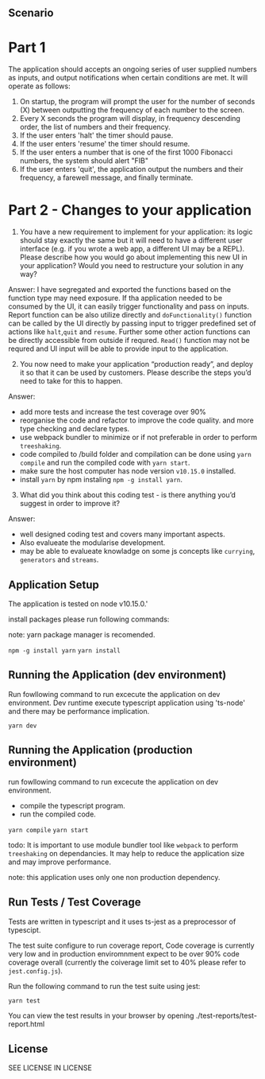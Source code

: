 ## Scenario

# Part 1

The application should accepts an ongoing series of user supplied numbers as inputs, and output notifications when certain conditions are met. It will operate as follows:

1. On startup, the program will prompt the user for the number of seconds (X) between outputting the frequency of each number to the screen.
2. Every X seconds the program will display, in frequency descending order, the list of numbers and their frequency.
3. If the user enters 'halt' the timer should pause.
4. If the user enters 'resume' the timer should resume.
5. If the user enters a number that is one of the first 1000 Fibonacci numbers, the system
   should alert "FIB"
6. If the user enters 'quit', the application output the numbers and their frequency, a
   farewell message, and finally terminate.

# Part 2 - Changes to your application

1. You have a new requirement to implement for your application: its logic should stay exactly the same but it will need to have a different user interface (e.g. if you wrote a web app, a different UI may be a REPL).
Please describe how you would go about implementing this new UI in your application? Would you need to restructure your solution in any way?

Answer: I have segregated and exported the functions based on the function type may need exposure. If tha application needed to be consumed by the UI, it can easily trigger functionality and pass on inputs. Report function can be also utilize directly and `doFunctionality()` function can be called by the UI directly by passing input to trigger predefined set of actions like `halt`,`quit` and `resume`. Further some other action functions can be directly accessible from outside if requred. `Read()` function may not be requred and UI input will be able to provide input to the application.

2. You now need to make your application “production ready”, and deploy it so that it can be used by customers.
Please describe the steps you’d need to take for this to happen.

Answer:

* add more tests and increase the test coverage over 90%
* reorganise the code and refactor to improve the code quality. and more type checking and declare types.
* use webpack bundler to minimize or if not preferable in order to perform `treeshaking`.
* code compiled to /build folder and compilation can be done using ```yarn compile``` and run the compiled code with `yarn start`.
* make sure the host computer has node version `v10.15.0` installed.
* install `yarn` by npm instaling `npm -g install yarn`.

3. What did you think about this coding test - is there anything you’d suggest in order to improve it?

Answer:

* well designed coding test and covers many important aspects.
* Also evalueate the modularise development.
* may be able to evalueate knowladge on some js concepts like `currying`, `generators` and `streams`.

## Application Setup

The application is tested on node v10.15.0.'

install packages please run following commands:

note: yarn package manager is recomended.

```npm -g install yarn```
```yarn install```

## Running the Application (dev environment)

Run fowllowing command to run excecute the application on dev environment.
Dev runtime execute typescript application using 'ts-node' and there may be performance implication.  

```yarn dev```

## Running the Application (production environment)

run fowllowing command to run excecute the application on dev environment.

* compile the typescript program.
* run the compiled code.

```yarn compile```
```yarn start```

todo: It is important to use module bundler tool like `webpack` to perform `treeshaking` on dependancies. It may help to reduce the application size and may improve performance.

note: this application uses only one non production dependency.

## Run Tests / Test Coverage

Tests are written in typescript and it uses ts-jest as a preprocessor of typescipt.

The test suite configure to run coverage report, Code coverage is currently very low and in production enviromnment expect to be over 90% code coverage overall (currently the coiverage limit set to 40% please refer to `jest.config.js`).

Run the following command to run the test suite using jest:

```yarn test```

You can view the test results in your browser by opening ./test-reports/test-report.html

## License

SEE LICENSE IN LICENSE
